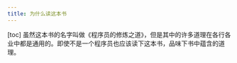 ```yaml
---
title: 为什么读这本书
---
```

[toc]
虽然这本书的名字叫做《程序员的修炼之道》，但是其中的许多道理在各行各业中都是通用的。即使不是一个程序员也应该读下这本书，品味下书中蕴含的道理。

